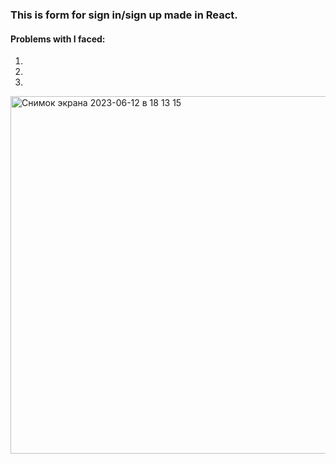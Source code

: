 ### This is form for sign in/sign up made in React.
#### Problems with I faced:
1.
2.
3.
<img width="572" alt="Снимок экрана 2023-06-12 в 18 13 15" src="https://github.com/zakotniuk/forma/public/image/maket.png">
